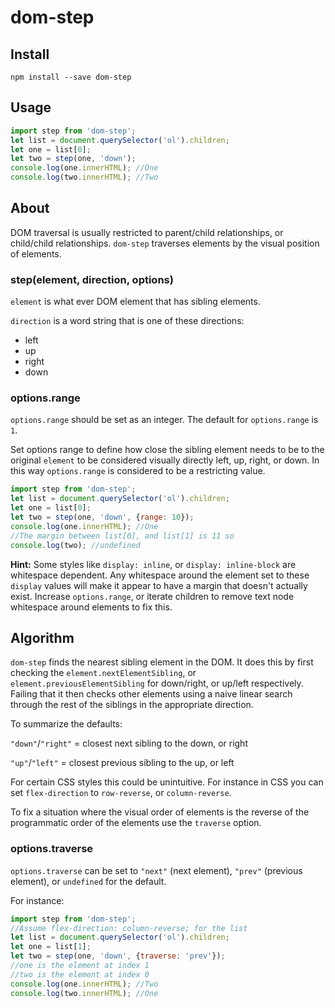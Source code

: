 dom-step
====

Install
----

`npm install --save dom-step`

Usage
---

```javascript
import step from 'dom-step';
let list = document.querySelector('ol').children;
let one = list[0];
let two = step(one, 'down');
console.log(one.innerHTML); //One
console.log(two.innerHTML); //Two
```

About
----

DOM traversal is usually restricted to parent/child relationships, or child/child relationships. `dom-step` traverses elements by the visual position of elements.

### step(element, direction, options)

`element` is what ever DOM element that has sibling elements.

`direction` is a word string that is one of these directions:

* left
* up
* right
* down

### options.range

`options.range` should be set as an integer. The default for `options.range` is `1`.

Set options range to define how close the sibling element needs to be to the original `element` to be considered visually directly left, up, right, or down. In this way `options.range` is considered to be a restricting value.

```javascript
import step from 'dom-step';
let list = document.querySelector('ol').children;
let one = list[0];
let two = step(one, 'down', {range: 10});
console.log(one.innerHTML); //One
//The margin between list[0], and list[1] is 11 so
console.log(two); //undefined
```

**Hint:** Some styles like `display: inline`, or `display: inline-block` are whitespace dependent. Any whitespace around the element set to these `display` values will make it appear to have a margin that doesn't actually exist. Increase `options.range`, or iterate children to remove text node whitespace around elements to fix this.

Algorithm
------

`dom-step` finds the nearest sibling element in the DOM. It does this by first checking the `element.nextElementSibling`, or `element.previousElementSibling` for down/right, or up/left respectively. Failing that it then checks other elements using a naive linear search through the rest of the siblings in the appropriate direction.

To summarize the defaults:

`"down"`/`"right"` = closest next sibling to the down, or right

`"up"`/`"left"` = closest previous sibling to the up, or left

For certain CSS styles this could be unintuitive. For instance in CSS you can set `flex-direction` to `row-reverse`, or `column-reverse`.

To fix a situation where the visual order of elements is the reverse of the programmatic order of the elements use the `traverse` option.

### options.traverse

`options.traverse` can be set to `"next"` (next element), `"prev"` (previous element), or `undefined` for the default.

For instance:

```javascript
import step from 'dom-step';
//Assume flex-direction: column-reverse; for the list
let list = document.querySelector('ol').children;
let one = list[1];
let two = step(one, 'down', {traverse: 'prev'});
//one is the element at index 1
//two is the element at index 0
console.log(one.innerHTML); //Two
console.log(two.innerHTML); //One
```
